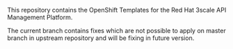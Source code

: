 
This repository contains the OpenShift Templates for the Red Hat 3scale API Management Platform.

The current branch contains fixes which are not possible to apply on master branch in upstream repository and will be fixing in future version.
